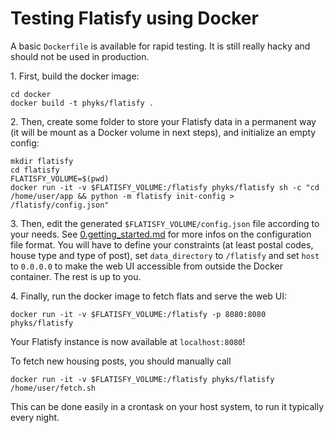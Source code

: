 Testing Flatisfy using Docker
=============================

A basic `Dockerfile` is available for rapid testing. It is still really hacky
and should not be used in production.


1\. First, build the docker image:

```
cd docker
docker build -t phyks/flatisfy .
```

2\. Then, create some folder to store your Flatisfy data in a permanent way (it
   will be mount as a Docker volume in next steps), and initialize an empty
   config:

```
mkdir flatisfy
cd flatisfy
FLATISFY_VOLUME=$(pwd)
docker run -it -v $FLATISFY_VOLUME:/flatisfy phyks/flatisfy sh -c "cd /home/user/app && python -m flatisfy init-config > /flatisfy/config.json"
```


3\. Then, edit the generated `$FLATISFY_VOLUME/config.json` file according to your needs. See
   [0.getting_started.md](0.getting_started.md) for more infos on the
   configuration file format. You will have to define your constraints (at
   least postal codes, house type and type of post), set `data_directory` to
   `/flatisfy` and set `host` to `0.0.0.0` to make the web UI accessible from
   outside the Docker container. The rest is up to you.


4\. Finally, run the docker image to fetch flats and serve the web UI:

```
docker run -it -v $FLATISFY_VOLUME:/flatisfy -p 8080:8080 phyks/flatisfy
```

Your Flatisfy instance is now available at `localhost:8080`!


To fetch new housing posts, you should manually call

```
docker run -it -v $FLATISFY_VOLUME:/flatisfy phyks/flatisfy /home/user/fetch.sh
```

This can be done easily in a crontask on your host system, to run it typically
every night.
